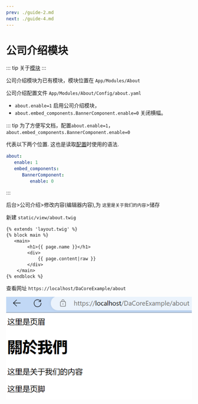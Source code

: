 ```yaml
---
prev: ./guide-2.md
next: ./guide-4.md
---
```


# 公司介绍模块

::: tip
关于[模块](../reference/module.md)
:::

公司介绍模块为已有模块，模块位置在 `App/Modules/About`

公司介绍配置文件 `App/Modules/About/Config/about.yaml`

- `about.enable=1` 启用公司介绍模块，
- `about.embed_components.BannerComponent.enable=0` 关闭横幅。

::: tip
为了方便写文档，配置`about.enable=1`，`about.embed_components.BannerComponent.enable=0`

代表以下两个位置. 这也是读取[配置](../reference/configuration.md)时使用的语法.
```yaml
about:
   enable: 1
   embed_components:
      BannerComponent:
         enable: 0
```
:::

后台>公司介绍>修改内容(编辑器内容),为 `这里是关于我们的内容`>储存

新建 `static/view/about.twig` 

```twig
{% extends 'layout.twig' %}
{% block main %}
   <main>
        <h1>{{ page.name }}</h1>
        <div>
            {{ page.content|raw }}
        </div>
    </main>
{% endblock %}
```

查看网址 `https://localhost/DaCoreExample/about`

![about](./guide-3/Snipaste_2023-11-10_11-05-39.png)


